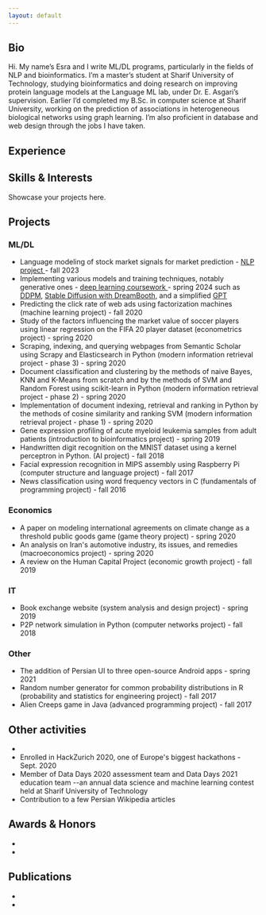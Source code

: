 ```yaml
---
layout: default
---
```


  <!-- <nav class="navbar">
    <a href="#bio">Bio</a>
    <a href="#education">Education</a>
    <a href="#projects">Projects</a>
    <a href="#papers">Papers</a>
    <a href="#interests">Interests</a>
  </nav> -->
<div class="main-content">
  <section id="bio">
  <h2 class="visually-hidden">Bio</h2>
  <p>
  Hi. My name’s Esra and I write ML/DL programs, particularly in the fields of NLP and bioinformatics. I’m a master’s student at Sharif University of Technology, studying bioinformatics and doing research on improving protein language models at the Language ML lab, under Dr. E. Asgari’s supervision. Earlier I’d completed my B.Sc. in computer science at Sharif University, working on the prediction of associations in heterogeneous biological networks using graph learning. I’m also proficient in database and web design through the jobs I have taken.
  </p>
  </section>
  <section id="experience">
    <h2>Experience</h2>

  </section>

  <section id="interests">
    <h2>Skills & Interests</h2>
    <p>Showcase your projects here.</p>
  </section>
  <section id="projects">
    <h2>Projects</h2>
    <h3> ML/DL </h3>
<ul>
 <li>Language modeling of stock market signals for market prediction - <a href="https://github.com/Esra-K/MSc-Coursework/tree/master/NLP-Fall2023/NLP_proj_LLMs_4_financial_data"> NLP project </a> - fall 2023</li>
  <li>Implementing various models and training techniques, notably generative ones - <a href="https://github.com/Esra-K/MSc-Coursework/tree/master/Deep%20Learning-Spring2024"> deep learning coursework </a> - spring 2024 such as <a href="https://github.com/Esra-K/MSc-Coursework/blob/master/Deep%20Learning-Spring2024/HW4-Practical/DlHw4-402210676/DDPM.ipynb">DDPM</a>, 
    <a href="https://github.com/Esra-K/MSc-Coursework/blob/master/Deep%20Learning-Spring2024/HW5-Practical/Stable-Diffusion-2.ipynb">Stable Diffusion with DreamBooth</a>, and a simplified 
    <a href="https://github.com/Esra-K/MSc-Coursework/blob/master/Deep%20Learning-Spring2024/HW3-Practical/HW3Practical-402210676/SimpleGPT.ipynb">GPT</a>
  </li>
  <li>Predicting the click rate of web ads using factorization machines (machine learning project) - fall 2020</li>
  <li>Study of the factors influencing the market value of soccer players using linear regression on the FIFA 20 player dataset (econometrics project) - spring 2020</li>
  <li>Scraping, indexing, and querying webpages from Semantic Scholar using Scrapy and Elasticsearch in Python (modern information retrieval project - phase 3) - spring 2020</li>
  <li>Document classification and clustering by the methods of naive Bayes, KNN and K-Means from scratch and by the methods of SVM and Random Forest using scikit-learn in Python (modern information retrieval project - phase 2) - spring 2020</li>
  <li>Implementation of document indexing, retrieval and ranking in Python by the methods of cosine similarity and ranking SVM (modern information retrieval project - phase 1) - spring 2020</li>
  <li>Gene expression profiling of acute myeloid leukemia samples from adult patients (introduction to bioinformatics project) - spring 2019</li>
  <li>Handwritten digit recognition on the MNIST dataset using a kernel perceptron in Python. (AI project) - fall 2018</li>
  <li>Facial expression recognition in MIPS assembly using Raspberry Pi (computer structure and language project) - fall 2017</li>
  <li>News classification using word frequency vectors in C (fundamentals of programming project) - fall 2016</li>
</ul>

<h3> Economics </h3>
<ul>
  <li>A paper on modeling international agreements on climate change as a threshold public goods game (game theory project) - spring 2020</li>
  <li>An analysis on Iran's automotive industry, its issues, and remedies (macroeconomics project) - spring 2020</li>
  <li>A review on the Human Capital Project (economic growth project) - fall 2019</li>
</ul>

<h3> IT </h3>
<ul>
  <li>Book exchange website (system analysis and design project) - spring 2019</li>
  <li>P2P network simulation in Python (computer networks project) - fall 2018</li>
</ul>

<h3> Other </h3>
<ul>
  <li>The addition of Persian UI to three open-source Android apps - spring 2021</li>
  <li>Random number generator for common probability distributions in R (probability and statistics for engineering project) - fall 2017</li>
  <li>Alien Creeps game in Java (advanced programming project) - fall 2017</li>
</ul>

  </section>
  <section id="extracurricular">
    <h2>Other activities</h2>
    <ul> 
<li>
<li> Enrolled in HackZurich 2020, one of Europe's biggest hackathons - Sept. 2020
<li> Member of Data Days 2020 assessment team and Data Days 2021 education team  --an annual data science and machine learning contest held at Sharif University of Technology
<li> Contribution to a few Persian Wikipedia articles
</ul>
  </section>

  <section id="honors">
  <h2> Awards & Honors </h2>
  <ul>
  <li>
  <li>
  </ul>
  </section>

  <section id="publications">
  <h2> Publications </h2>
  <ul>
  <li>
  <li>
  </ul>
  </section>
</div>
